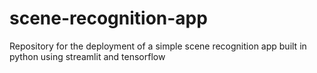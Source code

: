 # scene-recognition-app
Repository for the deployment of a simple scene recognition app built in python using streamlit and tensorflow
